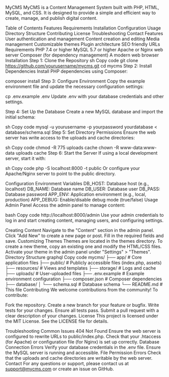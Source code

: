 MyCMS
MyCMS is a Content Management System built with PHP, HTML, MySQL, and CSS. It is designed to provide a simple and efficient way to create, manage, and publish digital content.

Table of Contents
Features
Requirements
Installation
Configuration
Usage
Directory Structure
Contributing
License
Troubleshooting
Contact
Features
User authentication and management
Content creation and editing
Media management
Customizable themes
Plugin architecture
SEO friendly URLs
Requirements
PHP 7.4 or higher
MySQL 5.7 or higher
Apache or Nginx web server
Composer (for dependency management)
A modern web browser
Installation
Step 1: Clone the Repository
sh
Copy code
git clone https://github.com/yourusername/mycms.git
cd mycms
Step 2: Install Dependencies
Install PHP dependencies using Composer:



composer install
Step 3: Configure Environment
Copy the example environment file and update the necessary configuration settings:


cp .env.example .env
Update .env with your database credentials and other settings.

Step 4: Set Up the Database
Create a new MySQL database and import the initial schema:

sh
Copy code
mysql -u yourusername -p yourpassword yourdatabase < database/schema.sql
Step 5: Set Directory Permissions
Ensure the web server has write access to the uploads and cache directories:

sh
Copy code
chmod -R 775 uploads cache
chown -R www-data:www-data uploads cache
Step 6: Start the Server
If using a local development server, start it with:

sh
Copy code
php -S localhost:8000 -t public
Or configure your Apache/Nginx server to point to the public directory.

Configuration
Environment Variables
DB_HOST: Database host (e.g., localhost)
DB_NAME: Database name
DB_USER: Database user
DB_PASS: Database password
APP_ENV: Application environment (e.g., local, production)
APP_DEBUG: Enable/disable debug mode (true/false)
Usage
Admin Panel
Access the admin panel to manage content:

bash
Copy code
http://localhost:8000/admin
Use your admin credentials to log in and start creating content, managing users, and configuring settings.

Creating Content
Navigate to the "Content" section in the admin panel.
Click "Add New" to create a new page or post.
Fill in the required fields and save.
Customizing Themes
Themes are located in the themes directory.
To create a new theme, copy an existing one and modify the HTML/CSS files.
Activate your theme in the admin panel under "Settings" > "Themes".
Directory Structure
graphql
Copy code
mycms/
├── app/                # Core application files
├── public/             # Publicly accessible files (index.php, assets)
├── resources/          # Views and templates
├── storage/            # Logs and cache
├── uploads/            # User-uploaded files
├── .env.example        # Example environment configuration
├── composer.json       # Composer dependencies
├── database/
│   └── schema.sql      # Database schema
└── README.md           # This file
Contributing
We welcome contributions from the community! To contribute:

Fork the repository.
Create a new branch for your feature or bugfix.
Write tests for your changes.
Ensure all tests pass.
Submit a pull request with a clear description of your changes.
License
This project is licensed under the MIT License. See the LICENSE file for details.

Troubleshooting
Common Issues
404 Not Found
Ensure the web server is configured to rewrite URLs to public/index.php.
Check that your .htaccess (for Apache) or configuration file (for Nginx) is set up correctly.
Database Connection Errors
Verify your database credentials in the .env file.
Ensure the MySQL server is running and accessible.
File Permission Errors
Check that the uploads and cache directories are writable by the web server.
Contact
For any questions or support, please contact us at support@mycms.com or create an issue on GitHub.
